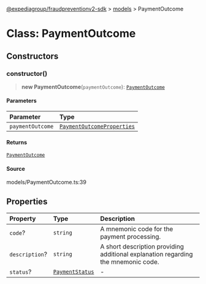 [@expediagroup/fraudpreventionv2-sdk](../../index.md) > [models](../index.md) > PaymentOutcome

# Class: PaymentOutcome

## Constructors

### constructor()

> **new PaymentOutcome**(`paymentOutcome`): [`PaymentOutcome`](class.PaymentOutcome.md)

#### Parameters

| Parameter        | Type                                                                              |
| :--------------- | :-------------------------------------------------------------------------------- |
| `paymentOutcome` | [`PaymentOutcomeProperties`](../interfaces/interface.PaymentOutcomeProperties.md) |

#### Returns

[`PaymentOutcome`](class.PaymentOutcome.md)

#### Source

models/PaymentOutcome.ts:39

## Properties

| Property       | Type                                                           | Description                                                                       |
| :------------- | :------------------------------------------------------------- | :-------------------------------------------------------------------------------- |
| `code`?        | `string`                                                       | A mnemonic code for the payment processing.                                       |
| `description`? | `string`                                                       | A short description providing additional explanation regarding the mnemonic code. |
| `status`?      | [`PaymentStatus`](../type-aliases/type-alias.PaymentStatus.md) | -                                                                                 |
